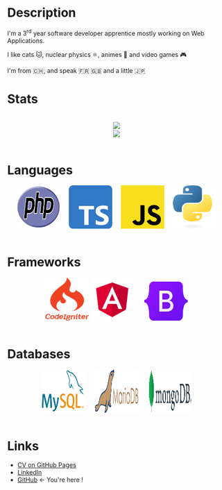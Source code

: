 
# Description

I'm a 3<sup>rd</sup> year software developer apprentice mostly working on Web Applications.

I like cats :cat:, nuclear physics :atom_symbol:, animes :crossed_flags: and video games :video_game: 

I'm from 🇨🇭, and speak 🇫🇷 🇬🇧 and a little 🇯🇵

# Stats
<div align="center">
    <br>
    <img src="https://github-readme-streak-stats.herokuapp.com?user=catdesu&theme=dark&background=1b1c19&hide_border=true" width="425" /> 
    <br>
    <img src="https://github-readme-stats.vercel.app/api?username=catdesu&hide=contribs,stars&include_all_commits=true&show_icons=true&hide_border=true&hide_title=true&count_private=true&theme=dark">
    <br>
</div>
<br>

# Languages
<div align="center">
    <img src="assets/php.svg" title="PHP" width="100" height="100">
    &nbsp;&nbsp;&nbsp;
    <img src="assets/typescript.svg" title="TypeScript" width="100" height="100">
    &nbsp;&nbsp;&nbsp;
    <img src="assets/javascript.svg" title="JavaScript" width="100" height="100">
    &nbsp;&nbsp;&nbsp;
    <img src="assets/python.svg" title="Python" width="100" height="100">
</div>
<br>

# Frameworks
<div align="center">
    <img src="assets/codeigniter.svg" title="CodeIgniter 4"  width="100" height="100">
    <img src="assets/angular.svg" title="Angular" width="100" height="100">
    &nbsp;&nbsp;&nbsp;&nbsp;
    <img src="assets/bootstrap.svg" title="Bootstrap" width="100" height="90">
</div>
<br>

# Databases 
<div align="center">
    <img src="assets/mysql.svg" title="MySQL" width="100" height="100">
    &nbsp;&nbsp;&nbsp;&nbsp;
    <img src="assets/mariadb.svg" title="MariaDB" width="100" height="100">
    &nbsp;&nbsp;&nbsp;&nbsp;
    <img src="assets/mongodb.svg" title="MongoDB" width="100" height="100">
</div>
<br>

# Links
- [CV on GitHub Pages](https://catdesu.github.io/)
- [LinkedIn](https://www.linkedin.com/in/aeschlimann-david)
- [GitHub](https://github.com/catdesu) ← You're here !